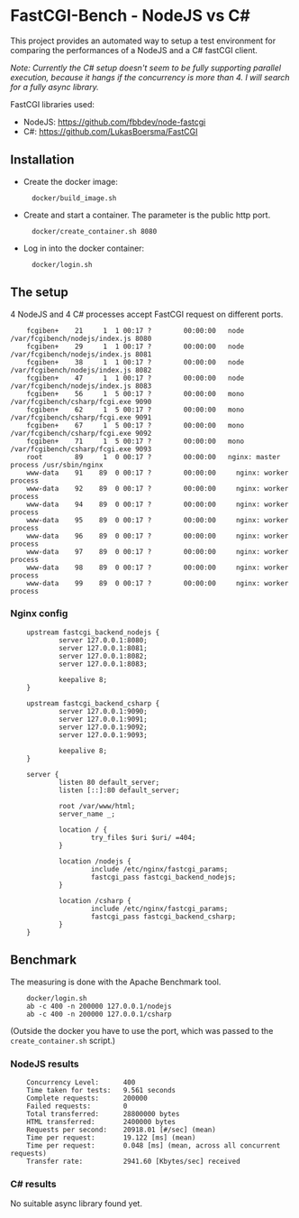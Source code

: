 # FastCGI-Bench - NodeJS vs C#

This project provides an automated way to setup a test environment for comparing the performances of a NodeJS and a C# fastCGI client.

*Note: Currently the C# setup doesn't seem to be fully supporting parallel execution, because it hangs if the concurrency is more than 4. I will search for a fully async library.*

FastCGI libraries used:
- NodeJS: https://github.com/fbbdev/node-fastcgi
- C#: https://github.com/LukasBoersma/FastCGI

## Installation

- Create the docker image:

        docker/build_image.sh

- Create and start a container. The parameter is the public http port.

        docker/create_container.sh 8080

- Log in into the docker container:

        docker/login.sh

## The setup

4 NodeJS and 4 C# processes accept FastCGI request on different ports.

        fcgiben+    21     1  1 00:17 ?        00:00:00   node /var/fcgibench/nodejs/index.js 8080
        fcgiben+    29     1  1 00:17 ?        00:00:00   node /var/fcgibench/nodejs/index.js 8081
        fcgiben+    38     1  1 00:17 ?        00:00:00   node /var/fcgibench/nodejs/index.js 8082
        fcgiben+    47     1  1 00:17 ?        00:00:00   node /var/fcgibench/nodejs/index.js 8083
        fcgiben+    56     1  5 00:17 ?        00:00:00   mono /var/fcgibench/csharp/fcgi.exe 9090
        fcgiben+    62     1  5 00:17 ?        00:00:00   mono /var/fcgibench/csharp/fcgi.exe 9091
        fcgiben+    67     1  5 00:17 ?        00:00:00   mono /var/fcgibench/csharp/fcgi.exe 9092
        fcgiben+    71     1  5 00:17 ?        00:00:00   mono /var/fcgibench/csharp/fcgi.exe 9093
        root        89     1  0 00:17 ?        00:00:00   nginx: master process /usr/sbin/nginx
        www-data    91    89  0 00:17 ?        00:00:00     nginx: worker process
        www-data    92    89  0 00:17 ?        00:00:00     nginx: worker process
        www-data    94    89  0 00:17 ?        00:00:00     nginx: worker process
        www-data    95    89  0 00:17 ?        00:00:00     nginx: worker process
        www-data    96    89  0 00:17 ?        00:00:00     nginx: worker process
        www-data    97    89  0 00:17 ?        00:00:00     nginx: worker process
        www-data    98    89  0 00:17 ?        00:00:00     nginx: worker process
        www-data    99    89  0 00:17 ?        00:00:00     nginx: worker process

### Nginx config

        upstream fastcgi_backend_nodejs {
                server 127.0.0.1:8080;
                server 127.0.0.1:8081;
                server 127.0.0.1:8082;
                server 127.0.0.1:8083;

                keepalive 8;
        }

        upstream fastcgi_backend_csharp {
                server 127.0.0.1:9090;
                server 127.0.0.1:9091;
                server 127.0.0.1:9092;
                server 127.0.0.1:9093;

                keepalive 8;
        }

        server {
                listen 80 default_server;
                listen [::]:80 default_server;

                root /var/www/html;
                server_name _;

                location / {
                        try_files $uri $uri/ =404;
                }

                location /nodejs {
                        include /etc/nginx/fastcgi_params;
                        fastcgi_pass fastcgi_backend_nodejs;
                }

                location /csharp {
                        include /etc/nginx/fastcgi_params;
                        fastcgi_pass fastcgi_backend_csharp;
                }
        }

## Benchmark

The measuring is done with the Apache Benchmark tool.

        docker/login.sh
        ab -c 400 -n 200000 127.0.0.1/nodejs
        ab -c 400 -n 200000 127.0.0.1/csharp

(Outside the docker you have to use the port, which was passed to the `create_container.sh` script.)

### NodeJS results

        Concurrency Level:      400
        Time taken for tests:   9.561 seconds
        Complete requests:      200000
        Failed requests:        0
        Total transferred:      28800000 bytes
        HTML transferred:       2400000 bytes
        Requests per second:    20918.01 [#/sec] (mean)
        Time per request:       19.122 [ms] (mean)
        Time per request:       0.048 [ms] (mean, across all concurrent requests)
        Transfer rate:          2941.60 [Kbytes/sec] received

### C# results

No suitable async library found yet.
